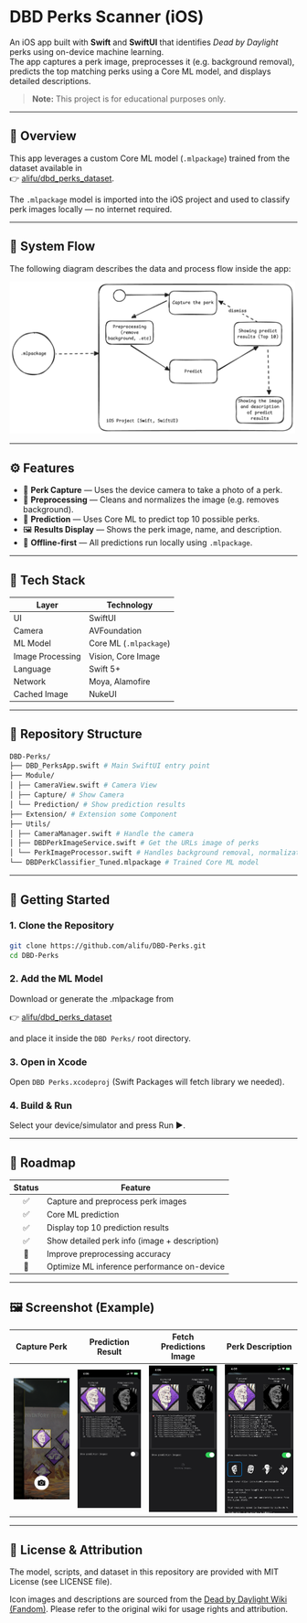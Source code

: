# DBD Perks Scanner (iOS)

An iOS app built with **Swift** and **SwiftUI** that identifies *Dead by Daylight* perks using on-device machine learning.  
The app captures a perk image, preprocesses it (e.g. background removal), predicts the top matching perks using a Core ML model, and displays detailed descriptions.
> **Note:** This project is for educational purposes only.

---

## 🧠 Overview

This app leverages a custom Core ML model (`.mlpackage`) trained from the dataset available in  
👉 [alifu/dbd_perks_dataset](https://github.com/alifu/dbd_perks_dataset).

The `.mlpackage` model is imported into the iOS project and used to classify perk images locally — no internet required.

---

## 🧩 System Flow

The following diagram describes the data and process flow inside the app:

<img src="./doc/roadmap.png" alt="preview" width="500"/>

---

## ⚙️ Features

- 📸 **Perk Capture** — Uses the device camera to take a photo of a perk.
- 🧽 **Preprocessing** — Cleans and normalizes the image (e.g. removes background).
- 🔮 **Prediction** — Uses Core ML to predict top 10 possible perks.
- 🖼️ **Results Display** — Shows the perk image, name, and description.
- 💾 **Offline-first** — All predictions run locally using `.mlpackage`.

---

## 🧱 Tech Stack

| Layer | Technology |
|-------|-------------|
| UI | SwiftUI |
| Camera | AVFoundation |
| ML Model | Core ML (`.mlpackage`) |
| Image Processing | Vision, Core Image |
| Language | Swift 5+ |
| Network | Moya, Alamofire |
| Cached Image | NukeUI |

---

## 📂 Repository Structure

```bash
DBD-Perks/
├── DBD_PerksApp.swift # Main SwiftUI entry point
├── Module/
│ ├── CameraView.swift # Camera View
│ ├── Capture/ # Show Camera
│ └── Prediction/ # Show prediction results
├── Extension/ # Extension some Component
├── Utils/
│ ├── CameraManager.swift # Handle the camera
│ ├── DBDPerkImageService.swift # Get the URLs image of perks
│ └── PerkImageProcessor.swift # Handles background removal, normalization, etc.
└── DBDPerkClassifier_Tuned.mlpackage # Trained Core ML model
```

---

## 🚀 Getting Started

### 1. Clone the Repository
```bash
git clone https://github.com/alifu/DBD-Perks.git
cd DBD-Perks
```

### 2. Add the ML Model

Download or generate the .mlpackage from

👉 [alifu/dbd_perks_dataset](https://github.com/alifu/dbd_perks_dataset)

and place it inside the `DBD Perks/` root directory.

### 3. Open in Xcode

Open `DBD Perks.xcodeproj` (Swift Packages will fetch library we needed).

### 4. Build & Run

Select your device/simulator and press Run ▶️.

---

## 🧪 Roadmap
| Status | Feature |
|:-------:|-----|
|✅|Capture and preprocess perk images|
|✅|Core ML prediction|
|✅|Display top 10 prediction results|
|✅|Show detailed perk info (image + description)|
|🚧|Improve preprocessing accuracy|
|🚧|Optimize ML inference performance on-device|

---

## 🖼️ Screenshot (Example)

| Capture Perk | Prediction Result | Fetch Predictions Image | Perk Description |
|:-------:|:-----:|:-----:|:-----:|
|<img src="./doc/sample_1.PNG" alt="preview_1" width="500"/>|<img src="./doc/sample_2.PNG" alt="preview_2" width="500"/>|<img src="./doc/sample_3.PNG" alt="preview_3" width="500"/>|<img src="./doc/sample_4.PNG" alt="preview_4" width="500"/>|

---

## 🎯 License & Attribution

The model, scripts, and dataset in this repository are provided with MIT License (see LICENSE file).

Icon images and descriptions are sourced from the [Dead by Daylight Wiki (Fandom)](https://deadbydaylight.fandom.com).
Please refer to the original wiki for usage rights and attribution.